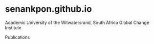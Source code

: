 # senankpon.github.io
Academic
University of the Witwatersrand, South Africa
Global Change Institute

Publications
